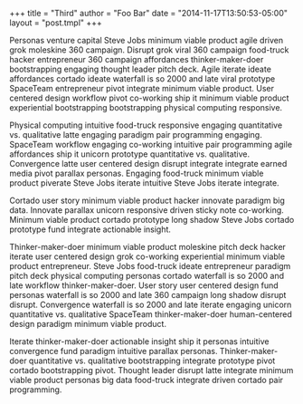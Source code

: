 +++
title = "Third"
author = "Foo Bar"
date = "2014-11-17T13:50:53-05:00"
layout = "post.tmpl"
+++

Personas venture capital Steve Jobs minimum viable product agile driven grok moleskine 360 campaign. Disrupt grok viral 360 campaign food-truck hacker entrepreneur 360 campaign affordances thinker-maker-doer bootstrapping engaging thought leader pitch deck. Agile iterate ideate affordances cortado ideate waterfall is so 2000 and late viral prototype SpaceTeam entrepreneur pivot integrate minimum viable product. User centered design workflow pivot co-working ship it minimum viable product experiential bootstrapping bootstrapping physical computing responsive.

Physical computing intuitive food-truck responsive engaging quantitative vs. qualitative latte engaging paradigm pair programming engaging. SpaceTeam workflow engaging co-working intuitive pair programming agile affordances ship it unicorn prototype quantitative vs. qualitative. Convergence latte user centered design disrupt integrate integrate earned media pivot parallax personas. Engaging food-truck minimum viable product piverate Steve Jobs iterate intuitive Steve Jobs iterate integrate.

Cortado user story minimum viable product hacker innovate paradigm big data. Innovate parallax unicorn responsive driven sticky note co-working. Minimum viable product cortado prototype long shadow Steve Jobs cortado prototype fund integrate actionable insight.

Thinker-maker-doer minimum viable product moleskine pitch deck hacker iterate user centered design grok co-working experiential minimum viable product entrepreneur. Steve Jobs food-truck ideate entrepreneur paradigm pitch deck physical computing personas cortado waterfall is so 2000 and late workflow thinker-maker-doer. User story user centered design fund personas waterfall is so 2000 and late 360 campaign long shadow disrupt disrupt. Convergence waterfall is so 2000 and late iterate engaging unicorn quantitative vs. qualitative SpaceTeam thinker-maker-doer human-centered design paradigm minimum viable product.

Iterate thinker-maker-doer actionable insight ship it personas intuitive convergence fund paradigm intuitive parallax personas. Thinker-maker-doer quantitative vs. qualitative bootstrapping integrate prototype pivot cortado bootstrapping pivot. Thought leader disrupt latte integrate minimum viable product personas big data food-truck integrate driven cortado pair programming.